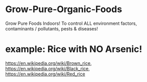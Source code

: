 # Grow-Pure-Organic-Foods
Grow Pure Foods Indoors! To control ALL environment factors, contaminants / pollutants, pests & diseases!

# example: Rice with NO Arsenic!
https://en.wikipedia.org/wiki/Brown_rice, https://en.wikipedia.org/wiki/Black_rice, https://en.wikipedia.org/wiki/Red_rice
